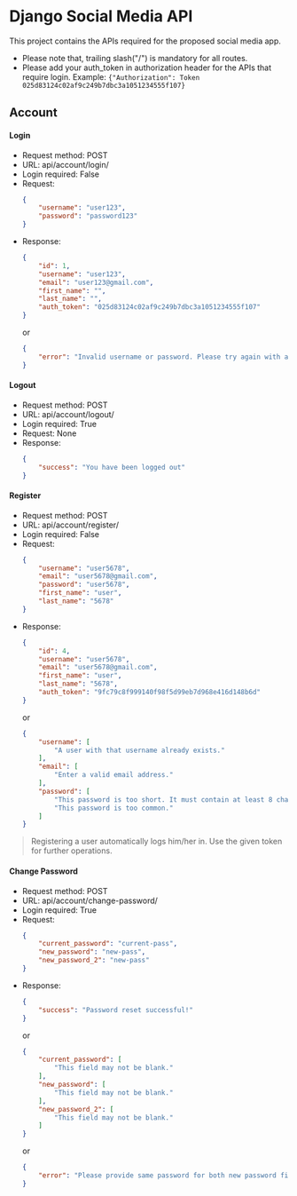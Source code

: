 # Django Social Media API
This project contains the APIs required for the proposed social media app.
- Please note that, trailing slash("/") is mandatory for all routes.
- Please add your auth_token in authorization header for the APIs that require login. Example: ```{"Authorization": Token 025d83124c02af9c249b7dbc3a1051234555f107}```

## Account
#### Login
- Request method: POST
- URL: api/account/login/
- Login required: False
- Request:
    ```json
    {
        "username": "user123",
        "password": "password123"
    }
    ```
- Response:
    ```json
    {
        "id": 1,
        "username": "user123",
        "email": "user123@gmail.com",
        "first_name": "",
        "last_name": "",
        "auth_token": "025d83124c02af9c249b7dbc3a1051234555f107"
    }
    ```
    or
    ```json
    {
        "error": "Invalid username or password. Please try again with a valid username or password!"
    }
    ```
  
#### Logout
- Request method: POST
- URL: api/account/logout/
- Login required: True
- Request: None
- Response:
    ```json
    {
        "success": "You have been logged out"
    }
    ```
  
#### Register
- Request method: POST
- URL: api/account/register/
- Login required: False
- Request: 
    ```json
    {
        "username": "user5678",
        "email": "user5678@gmail.com",
        "password": "user5678",
        "first_name": "user",
        "last_name": "5678"
    }
    ```
- Response:
    ```json
    {
        "id": 4,
        "username": "user5678",
        "email": "user5678@gmail.com",
        "first_name": "user",
        "last_name": "5678",
        "auth_token": "9fc79c8f999140f98f5d99eb7d968e416d148b6d"
    }
    ```
    or
    ```json
    {
        "username": [
            "A user with that username already exists."
        ],
        "email": [
            "Enter a valid email address."
        ],
        "password": [
            "This password is too short. It must contain at least 8 characters.",
            "This password is too common."
        ]
    }
    ```
> Registering a user automatically logs him/her in. Use the given token for further operations.

#### Change Password
- Request method: POST
- URL: api/account/change-password/
- Login required: True
- Request: 
    ```json
    {
        "current_password": "current-pass",
        "new_password": "new-pass",
        "new_password_2": "new-pass"
    }
    ```
- Response:
    ```json
    {
        "success": "Password reset successful!"
    }
    ```
    or
    ```json
    {
        "current_password": [
            "This field may not be blank."
        ],
        "new_password": [
            "This field may not be blank."
        ],
        "new_password_2": [
            "This field may not be blank."
        ]
    }
    ```
    or 
    ```json
    {
        "error": "Please provide same password for both new password fields"
    }
    ```
